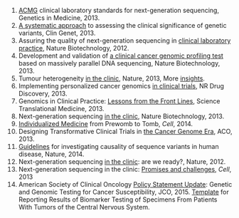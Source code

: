 1. [ACMG](http://www.nature.com/gim/journal/v15/n9/full/gim201392a.html) clinical laboratory standards for next-generation sequencing, Genetics in Medicine, 2013.
2. [A systematic approach](http://onlinelibrary.wiley.com/doi/10.1111/cge.12257/abstract) to assessing the clinical significance of genetic variants, Clin Genet, 2013.
3. Assuring the quality of next-generation sequencing in [clinical laboratory practice](http://www.nature.com/nbt/journal/v30/n11/full/nbt.2403.html), Nature Biotechnology, 2012.
4. Development and validation of [a clinical cancer genomic profiling test](http://www.nature.com/nbt/journal/v31/n11/full/nbt.2696.html) 
based on massively parallel DNA sequencing, Nature Biotechnology, 2013.
5. Tumour heterogeneity [in the clinic](http://www.nature.com/nature/journal/v501/n7467/full/nature12627.html), Nature, 2013, More [insights](http://www.nature.com/nature/supplements/insights/tumour_heterogeneity/).
6. Implementing personalized cancer genomics [in clinical trials](http://www.nature.com/nrd/journal/v12/n5/abs/nrd3979.html), NR Drug Discovery, 2013.
7. Genomics in Clinical Practice: [Lessons from the Front Lines](http://stm.sciencemag.org/content/5/194/194cm5.full), Science Translational Medicine, 2013.
8. Next-generation sequencing [in the clinic](http://www.nature.com/nbt/journal/v31/n11/full/nbt.2743.html), Nature Biotechnology, 2013.
9. [Individualized Medicine](http://www.sciencedirect.com/science/article/pii/S0092867414002049) from Prewomb to Tomb, *Cell*, 2014.
10. Designing Transformative Clinical Trials in [the Cancer Genome Era](http://jco.ascopubs.org/content/31/15/1834.full), ACO, 2013.
11. [Guidelines](http://www.nature.com/nature/journal/v508/n7497/full/nature13127.html) for investigating causality of sequence variants in human disease, Nature, 2014.
12. Next-generation sequencing [in the clinic](http://www.nature.com/nrg/journal/v13/n11/full/nrg3357.html): are we ready?, Nature, 2012.
13. Next-generation sequencing in the clinic: [Promises and challenges](http://www.sciencedirect.com/science/article/pii/S0304383512006726), *Cell*, 2013
14. American Society of Clinical Oncology [Policy Statement Update](http://jco.ascopubs.org/content/early/2015/08/31/JCO.2015.63.0996): Genetic and Genomic Testing for Cancer Susceptibility, JCO, 2015. 
[Template](http://www.archivesofpathology.org/doi/10.5858/arpa.2014-0588-CP) for Reporting Results of Biomarker Testing of Specimens From Patients With Tumors of the Central Nervous System. 
